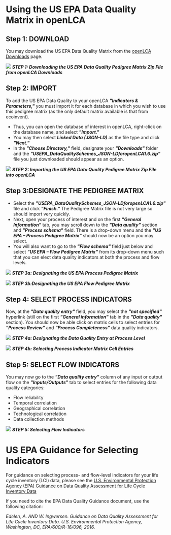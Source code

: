 # Using the US EPA Data Quality Matrix in openLCA

## Step 1: DOWNLOAD

You may download the US EPA Data Quality Matrix from the [openLCA Downloads](https://www.openlca.org/download/) page.

![](https://github.com/uslci-admin/uslci-content/blob/dev/images/1_openLCA_Downloads_Page_EPA_DQ_Matrix.png)
**_STEP 1: Downloading the US EPA Data Quality Pedigree Matrix Zip File from openLCA Downloads_**
>
>
>
>
>
## Step 2: IMPORT

To add the US EPA Data Quality to your openLCA **_"Indicators & Parameters,"_** you must import it for each database in which you wish to use this pedigree matrix (as the only default matrix available is that from ecoinvent). 
* Thus, you can open the database of interest in openLCA, right-click on the database name, and select **_"Import."_** 
* You may then select **_Linked Data (JSON-LD)_** as the file type and click **_"Next."_** 
* In the **_"Choose Directory,"_** field, designate your **_"Downloads"_** folder and the **_"USEPA\_DataQualitySchemes\_JSON-LDforopenLCA1.6.zip"_** file you just downloaded should appear as an option.

![](https://github.com/uslci-admin/uslci-content/blob/dev/images/2_Importing_EPA_DQ_Matrix.png)
**_STEP 2: Importing the US EPA Data Quality Pedigree Matrix Zip File into openLCA_**
>
>
>
>
>
## Step 3:DESIGNATE THE PEDIGREE MATRIX

* Select the **_"USEPA\_DataQualitySchemes\_JSON-LDforopenLCA1.6.zip"_** file and click **_"Finish."_** The Pedigree Matrix file is not very large so should import very quickly. 
* Next, open your process of interest and on the first **_"General Information"_** tab, you may scroll down to the **_"Data quality"_** section and **_"Process schema"_** field. There is a drop-down menu and the **_"US EPA – Process Pedigree Matrix"_** should now be an option you may select. 
* You will also want to go to the **_"Flow schema"_** field just below and select **_"US EPA – Flow Pedigree Matrix"_** from its drop-down menu such that you can elect data quality indicators at both the process and flow levels.

![](https://github.com/uslci-admin/uslci-content/blob/dev/images/3a_Select_Process_Matrix.png)
**_STEP 3a: Designating the US EPA Process Pedigree Matrix_**
>
>
>
>
>
![](https://github.com/uslci-admin/uslci-content/blob/dev/images/3a_Select_Process_Matrix.png)
**_STEP 3b:Designating the US EPA Flow Pedigree Matrix_**
>
>
>
>
>
## Step 4: SELECT PROCESS INDICATORS

Now, at the **_"Data quality entry"_** field, you may select the **_"not specified"_** hyperlink (still on the first **_"General information"_** tab in the **_"Data quality"_** section). You should now be able click on matrix cells to select entries for **_"Process Review"_** and **_"Process Completeness"_** data quality indicators.

![](https://github.com/uslci-admin/uslci-content/blob/dev/images/4a_Designate_DQ_Entry.png)
**_STEP 4a: Designating the Data Quality Entry at Process Level_**
>
>
>
>
>
![](https://github.com/uslci-admin/uslci-content/blob/dev/images/4b_Select_Process_Indicators.png)
**_STEP 4b: Selecting Process Indicator Matrix Cell Entries_**


## Step 5: SELECT FLOW INDICATORS

You may now go to the **_"Data quality entry"_** column of any input or output flow on the **_"Inputs/Outputs"_** tab to select entries for the following data quality categories:

- Flow reliability
- Temporal correlation
- Geographical correlation
- Technological correlation
- Data collection methods

![](https://github.com/uslci-admin/uslci-content/blob/dev/images/5_Select_Flow_Indicators.png)
**_STEP 5: Selecting Flow Indicators_**
>
>
>
>
>
# US EPA Guidance for Selecting Indicators

For guidance on selecting process- and flow-level indicators for your life cycle inventory (LCI) data, please see the [U.S. Environmental Protection Agency (EPA) Guidance on Data Quality Assessment for Life Cycle Inventory Data](https://cfpub.epa.gov/si/si\_public\_record\_report.cfm?Lab=NRMRL&amp;dirEntryId=321834)

If you need to cite the EPA Data Quality Guidance document, use the following citation:

_Edelen, A. AND W. Ingwersen. Guidance on Data Quality Assessment for Life Cycle Inventory Data. U.S. Environmental Protection Agency, Washington, DC, EPA/600/R-16/096, 2016._
